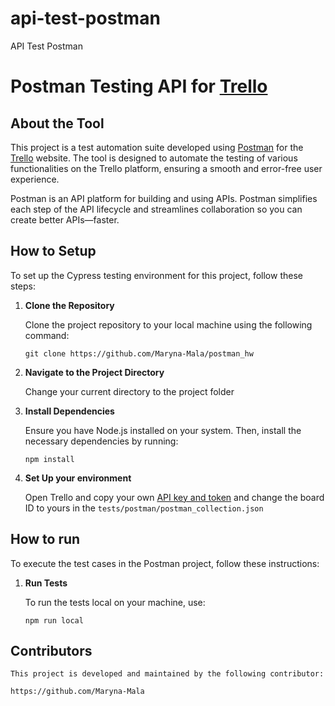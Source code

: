 # api-test-postman

API Test Postman

# Postman Testing API for [Trello](https://trello.com/)

## About the Tool

This project is a test automation suite developed using [Postman](https://www.postman.com/) for the [Trello](https://trello.com/) website. The tool is designed to automate the testing of various functionalities on the Trello platform, ensuring a smooth and error-free user experience.

Postman is an API platform for building and using APIs. Postman simplifies each step of the API lifecycle and streamlines collaboration so you can create better APIs—faster.

## How to Setup

To set up the Cypress testing environment for this project, follow these steps:

1. **Clone the Repository**

    Clone the project repository to your local machine using the following command:

    `git clone https://github.com/Maryna-Mala/postman_hw`

2. **Navigate to the Project Directory**

    Change your current directory to the project folder

3. **Install Dependencies**

    Ensure you have Node.js installed on your system. Then, install the necessary dependencies by running:

    `npm install`

4. **Set Up your environment**

    Open Trello and copy your own [API key and token](https://www.merge.dev/blog/trello-api-key) and change the board ID to yours in the `tests/postman/postman_collection.json`

## How to run

To execute the test cases in the Postman project, follow these instructions:

1. **Run Tests**

    To run the tests local on your machine, use:

    `npm run local`

## Contributors

    This project is developed and maintained by the following contributor:

    https://github.com/Maryna-Mala